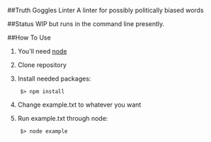 ##Truth Goggles Linter
A linter for possibly politically biased words

##Status
WIP but runs in the command line presently.

##How To Use


1) You'll need [node](https://nodejs.org/en/)

2) Clone repository

3) Install needed packages:

```
	$> npm install
```

4) Change example.txt to whatever you want

5) Run example.txt through node:

```
	$> node example
```

